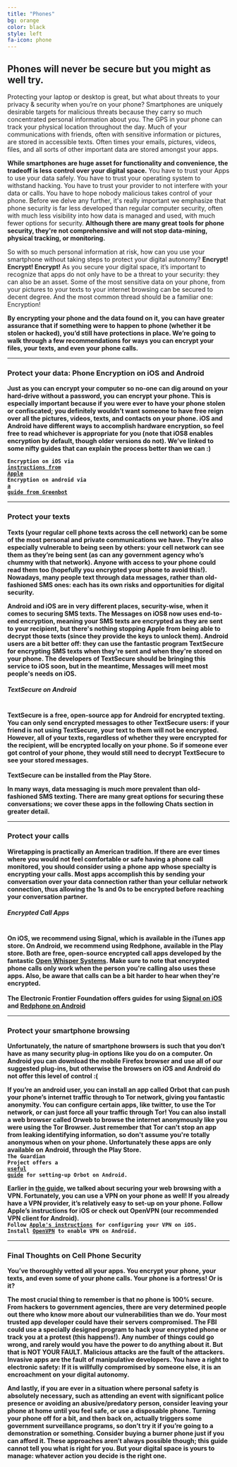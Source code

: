 ```yaml
---
title: "Phones"
bg: orange
color: black
style: left
fa-icon: phone
---
```


<h2 class="text-white">Phones will never be secure but you might as well try.</h2>

Protecting your laptop or desktop is great, but what about threats to your privacy & security when you’re on your phone? Smartphones are uniquely desirable targets for malicious threats because they carry so much concentrated personal information about you. The GPS in your phone can track your physical location throughout the day. Much of your communications with friends, often with sensitive information or pictures, are stored in accessible texts. Often times your emails, pictures, videos, files, and all sorts of other important data are stored amongst your apps.

<strong>While smartphones are huge asset for functionality and convenience, the tradeoff is less control over your digital space.</strong> You have to trust your Apps to use your data safely. You have to trust your operating system to withstand hacking. You have to trust your provider to not interfere with your data or calls. You have to hope nobody malicious takes control of your phone. Before we delve any further, it's really important we emphasize that phone security is far less developed than regular computer security, often with much less visibility into how data is managed and used, with much fewer options for security. <strong>Although there are many great tools for phone security, they're not comprehensive and will not stop data-mining, physical tracking, or monitoring.</strong>

So with so much personal information at risk, how can you use your smartphone without taking steps to protect your digital autonomy? <strong>Encrypt! Encrypt! Encrypt!</strong> As you secure your digital space, it’s important to recognize that apps do not only have to be a threat to your security: they can also be an asset. Some of the most sensitive data on your phone, from your pictures to your texts to your internet browsing can be secured to decent degree. And the most common thread should be a familiar one: Encryption!

<strong>By encrypting your phone and the data found on it, you can have greater assurance that if something were to happen to phone (whether it be stolen or hacked), you’d still have protections in place.<strong> We’re going to walk through a few recommendations for ways you can encrypt your files, your texts, and even your phone calls.

<hr>
<div id="phoneencryption">
<p>
	<h3 class="text-white">Protect your data: <strong>Phone Encryption on iOS and Android</strong></h3>
</p>
</div>
Just as you can encrypt your computer so no-one can dig around on your hard-drive without a password, you can encrypt your phone. This is especially important because if you were ever to have your phone stolen or confiscated; you definitely wouldn’t want someone to have free reign over all the pictures, videos, texts, and contacts on your phone. iOS and Android have different ways to accomplish hardware encryption, so feel free to read whichever is appropriate for you (note that iOS8 enables encryption by default, though older versions do not). We’ve linked to some nifty guides that can explain the process better than we can :)

<code>Encryption on iOS via <a href="http://support.apple.com/en-us/HT202064">instructions from Apple</a></code><br>
<code>Encryption on android via <a href="http://www.greenbot.com/article/2145380/why-and-how-to-encrypt-your-android-device.html">a guide from Greenbot</a></code>

<hr>
<div id="sms">
<p>
	<h3 class="text-white">Protect your <strong>texts</strong></h3>
</p>
</div>
Texts (your regular cell phone texts across the cell network) can be some of the most personal and private communications we have. They’re also especially vulnerable to being seen by others: your cell network can see them as they’re being sent (as can any government agency who’s chummy with that network). Anyone with access to your phone could read them too (hopefully you encrypted your phone to avoid this!). Nowadays, many people text through data messages, rather than old-fashioned SMS ones: each has its own risks and opportunities for digital security.

Android and iOS are in very different places, security-wise, when it comes to securing SMS texts. The Messages on iOS8 now uses end-to-end encryption, meaning your SMS texts are encrypted as they are sent to your recipient, but there's nothing stopping Apple from being able to decrypt those texts (since they provide the keys to unlock them). Android users are a bit better off: they can use the fantastic program TextSecure for encrypting SMS texts when they're sent and when they're stored on your phone. The developers of TextSecure should be bringing this service to iOS soon, but in the meantime, Messages will meet most people's needs on iOS.

<div class="recommend">
<h5 class="text-white"><strong>TextSecure on Android</strong></h5>
<br>
TextSecure is a free, open-source app for Android for encrypted texting. You can only send encrypted messages to other TextSecure users: if your friend is not using TextSecure, your text to them will not be encrypted. However, all of your texts, regardless of whether they were encrypted for the recipient, will be encrypted locally on your phone. So if someone ever got control of your phone, they would still need to decrypt TextSecure to see your stored messages.<br>
<br>
TextSecure can be installed from the Play Store.
</div>

In many ways, data messaging is much more prevalent than old-fashioned SMS texting. There are many great options for securing these conversations; we cover these apps in the following Chats section in greater detail.
<hr>
<div id="phonecalls">
<p>
	<h3 class="text-white">Protect your <strong>calls</strong></h3>
</p>
</div>
Wiretapping is practically an American tradition. If there are ever times where you would not feel comfortable or safe having a phone call monitored, you should consider using a phone app whose specialty is encrypting your calls. Most apps accomplish this by sending your conversation over your data connection rather than your cellular network connection, thus allowing the 1s and 0s to be encrypted before reaching your conversation partner.

<div class="recommend">
<h5 class="text-white"><strong>Encrypted Call Apps</strong></h5>
<br>
On iOS, we recommend using <strong>Signal</strong>, which is available in the iTunes app store. On Android, we recommend using <strong>Redphone</strong>, available in the Play store. Both are free, open-source encrypted call apps developed by the fantastic <a href="https://en.wikipedia.org/wiki/Open_Whisper_Systems">Open Whisper Systems</a>. Make sure to note that encrypted phone calls only work when the person you're calling also uses these apps. Also, be aware that calls can be a bit harder to hear when they're encrypted.<br>
<br>
The Electronic Frontier Foundation offers guides for using <a href="https://ssd.eff.org/en/module/how-use-signal-%E2%80%93-private-messenger">Signal on iOS</a> and <a href="https://ssd.eff.org/en/module/how-use-redphone-android">Redphone on Android</a><br>
</div>

<hr>
<p>
	<h3 class="text-white">Protect your <strong>smartphone browsing</strong></h3>
</p>
Unfortunately, the nature of smartphone browsers is such that you don’t have as many security plug-in options like you do on a computer. On Android you can download the mobile Firefox browser and use all of our suggested plug-ins, but otherwise the browsers on iOS and Android do not offer this level of control :(

If you’re an android user, you can install an app called <strong>Orbot</strong> that can push your phone’s internet traffic through to Tor network, giving you fantastic anonymity. You can configure certain apps, like twitter, to use the Tor network, or can just force all your traffic through Tor! You can also install a web browser called <strong>Orweb</strong> to browse the internet anonymously like you were using the Tor Browser. Just remember that Tor can't stop an app from leaking identifying information, so don't assume you're totally anonymous when on your phone. Unfortunately these apps are only available on Android, through the Play Store.<br>
<code>The Guardian Project offers a <a href="https://guardianproject.info/howto/browsefreely/">useful guide</a> for setting-up Orbot on Android.</code>

<div id="phonevpn">
Earlier in <a href="vpn">the guide</a>, we talked about securing your web browsing with a VPN. Fortunately, you can use a VPN on your phone as well! If you already have a VPN provider, it’s relatively easy to set-up on your phone. Follow Apple’s instructions for iOS or check out OpenVPN (our recommended VPN client for Android).<br>
</div>
<code>Follow <a href="http://support.apple.com/en-us/HT201550">Apple's instructions</a> for configuring your VPN on iOS.</code><br>
<code>Install <a href="https://play.google.com/store/apps/details?id=net.openvpn.openvpn&hl=en">OpenVPN</a> to enable VPN on Android.</code>
<hr>
<p>
	<h3 class="text-white">Final Thoughts on Cell Phone Security</h3>
</p>
You’ve thoroughly vetted all your apps. You encrypt your phone, your texts, and even some of your phone calls. Your phone is a fortress! Or is it?

<strong>The most crucial thing to remember is that no phone is 100% secure.</strong> From hackers to government agencies, there are very determined people out there who know more about our vulnerabilities than we do. Your most trusted app developer could have their servers compromised. The FBI could use a specially designed program to hack your encrypted phone or track you at a protest (this happens!). Any number of things could go wrong, and rarely would you have the power to do anything about it. But that is NOT YOUR FAULT. Malicious attacks are the fault of the attackers. Invasive apps are the fault of manipulative developers. You have a right to electronic safety: If it is willfully compromised by someone else, it is an encroachment on your digital autonomy.

And lastly, if you are ever in a situation where personal safety is absolutely necessary, such as attending an event with significant police presence or avoiding an abusive/predatory person, consider leaving your phone at home until you feel safe, or use a disposable phone. Turning your phone off for a bit, and then back on, actually triggers some government surveillance programs, so don’t try it if you’re going to a demonstration or something. Consider buying a burner phone just if you can afford it. These approaches aren’t always possible though; this guide cannot tell you what is right for you. But your digital space is yours to manage: whatever action you decide is the right one.